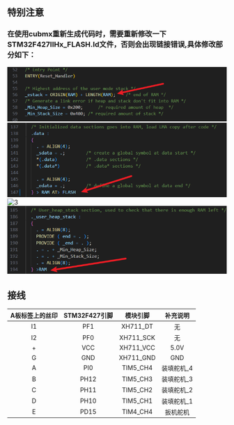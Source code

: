 ## **特别注意** 
### 在使用cubmx重新生成代码时，需要重新修改一下STM32F427IIHx_FLASH.ld文件，否则会出现链接错误,具体修改部分如下：
![1](./pictures/RAM栈段地址.png)
![2](./pictures/RAM数据段.png)
![3](./pictures/RAM%20.bss段.png)
![4](./pictures/RAM堆栈分配.png )


## 接线 
 
| A板标签上的丝印   |    STM32F427引脚   |      模块引脚    |      补充说明    |
|:-----------------:|:------------------:|:----------------:|:--------------:|
|        I1         |         PF1        |    XH711_DT      |    无           |
|        I2         |         PF0        |    XH711_SCK     |    无          |
|         +         |         VCC        |    XH711_VCC     |    5.0V       |
|         G         |         GND        |    XH711_GND     |   GND        |
|        A          |         PI0         |    TIM5_CH4      |   装填舵机_4    |
|        B         |         PH12        |    TIM5_CH3     |   装填舵机_3    |
|         C         |        PH11        |    TIM5_CH2     |   装填舵机_2    |
|         D         |        PH10        |    TIM5_CH1     |   装填舵机_1    |
|         E         |        PD15        |    TIM4_CH4     |   扳机舵机    |